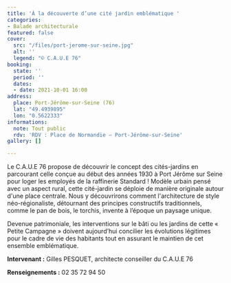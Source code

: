```yaml
---
title: 'À la découverte d’une cité jardin emblématique '
categories:
- Balade architecturale
featured: false
cover:
  src: "/files/port-jerome-sur-seine.jpg"
  alt: ''
  legend: "© C.A.U.E 76"
booking:
  state: ''
  period: ''
  dates:
  - date: 2021-10-01 16:00
address:
  place: Port-Jérôme-sur-Seine (76)
  lat: "49.4939895"
  lon: "0.5622333"
informations:
  note: Tout public
  rdv: 'RDV : Place de Normandie – Port-Jérôme-sur-Seine'
gallery: []

---
```

Le C.A.U.E 76 propose de découvrir le concept des cités-jardins en parcourant celle conçue au début des années 1930 à Port Jérôme sur Seine pour loger les employés de la raffinerie Standard ! Modèle urbain pensé avec un aspect rural, cette cité-jardin se déploie de manière originale autour d'une place centrale. Nous y découvrirons comment l'architecture de style néo-régionaliste, détournant des principes constructifs traditionnels, comme le pan de bois, le torchis, invente à l’époque un paysage unique.

Devenue patrimoniale, les interventions sur le bâti ou les jardins de cette « Petite Campagne » doivent aujourd’hui concilier les évolutions légitimes pour le cadre de vie des habitants tout en assurant le maintien de cet ensemble emblématique.

**Intervenant :** Gilles PESQUET, architecte conseiller du C.A.U.E 76

**Renseignements :** 02 35 72 94 50